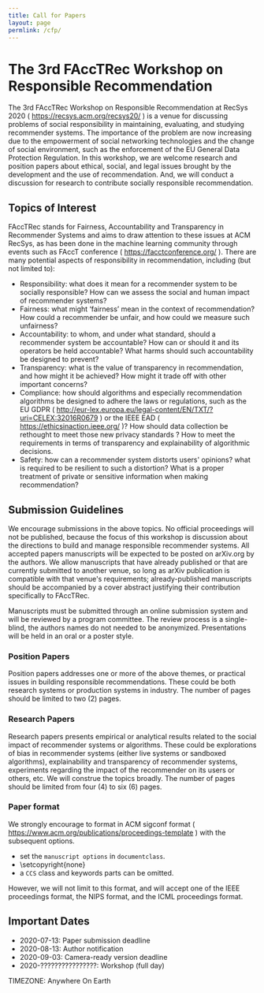 ```yaml
---
title: Call for Papers
layout: page
permlink: /cfp/
---
```


The 3rd FAccTRec Workshop on Responsible Recommendation
=====================================================

The 3rd FAccTRec Workshop on Responsible Recommendation at RecSys 2020 ( https://recsys.acm.org/recsys20/ ) is a venue for discussing problems of social responsibility in maintaining, evaluating, and studying recommender systems. The importance of the problem are now increasing due to the empowerment of social networking technologies and the change of social environment, such as the enforcement of the EU General Data Protection Regulation. In this workshop, we are welcome research and position papers about ethical, social, and legal issues brought by the development and the use of recommendation. And, we will conduct a discussion for research to contribute socially responsible recommendation.

Topics of Interest
------------------

FAccTRec stands for Fairness, Accountability and Transparency in Recommender Systems and aims to draw attention to these issues at ACM RecSys, as has been done in the machine learning community through events such as FAccT conference ( https://facctconference.org/ ). There are many potential aspects of responsibility in recommendation, including (but not limited to):

* Responsibility: what does it mean for a recommender system to be socially responsible? How can we assess the social and human impact of recommender systems?
* Fairness: what might ‘fairness’ mean in the context of recommendation? How could a recommender be unfair, and how could we measure such unfairness?
* Accountability: to whom, and under what standard, should a recommender system be accountable? How can or should it and its operators be held accountable? What harms should such accountability be designed to prevent?
* Transparency: what is the value of transparency in recommendation, and how might it be achieved? How might it trade off with other important concerns?
* Compliance: how should algorithms and especially recommendation algorithms be designed to adhere the laws or regulations, such as the EU GDPR ( http://eur-lex.europa.eu/legal-content/EN/TXT/?uri=CELEX:32016R0679 ) or the IEEE EAD ( https://ethicsinaction.ieee.org/ )? How should data collection be rethought to meet those new privacy standards ? How to meet the requirements in terms of transparency and explainability of algorithmic decisions.
* Safety: how can a recommender system distorts users' opinions? what is required to be resilient to such a distortion? What is a proper treatment of private or sensitive information when making recommendation?

Submission Guidelines 
---------------------

We encourage submissions in the above topics. No official proceedings will not be published, because the focus of this workshop is discussion about the directions to build and manage responsible recommender systems. All accepted papers manuscripts will be expected to be posted on arXiv.org by the authors. We allow manuscripts that have already published or that are currently submitted to another venue, so long as arXiv publication is compatible with that venue's requirements; already-published manuscripts should be accompanied by a cover abstract justifying their contribution specifically to FAccTRec.

Manuscripts must be submitted through an online submission system and will be reviewed by a program committee. The review process is a single-blind, the authors names do not needed to be anonymized. Presentations will be held in an oral or a poster style.

### Position Papers

Position papers addresses one or more of the above themes, or practical issues in building responsible recommendations. These could be both research systems or production systems in industry. The number of pages should be limited to two (2) pages.

### Research Papers

Research papers presents empirical or analytical results related to the social impact of recommender systems or algorithms. These could be explorations of bias in recommender systems (either live systems or sandboxed algorithms), explainability and transparency of recommender systems, experiments regarding the impact of the recommender on its users or others, etc. We will construe the topics broadly. The number of pages should be limited from four (4) to six (6) pages.

### Paper format

We strongly encourage to format in ACM sigconf format ( https://www.acm.org/publications/proceedings-template ) with the subsequent options.

* set the `manuscript options` in `documentclass`.
* \setcopyright{none}
* a `CCS` class and keywords parts can be omitted.

However, we will not limit to this format, and will accept one of the IEEE proceedings format, the NIPS format, and the ICML proceedings format.

Important Dates
---------------

* 2020-07-13: Paper submission deadline
* 2020-08-13: Author notification
* 2020-09-03: Camera-ready version deadline
* 2020-????????????????: Workshop (full day)

TIMEZONE: Anywhere On Earth

